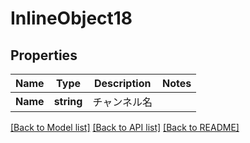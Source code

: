 # InlineObject18

## Properties

Name | Type | Description | Notes
------------ | ------------- | ------------- | -------------
**Name** | **string** | チャンネル名 | 

[[Back to Model list]](../README.md#documentation-for-models) [[Back to API list]](../README.md#documentation-for-api-endpoints) [[Back to README]](../README.md)


